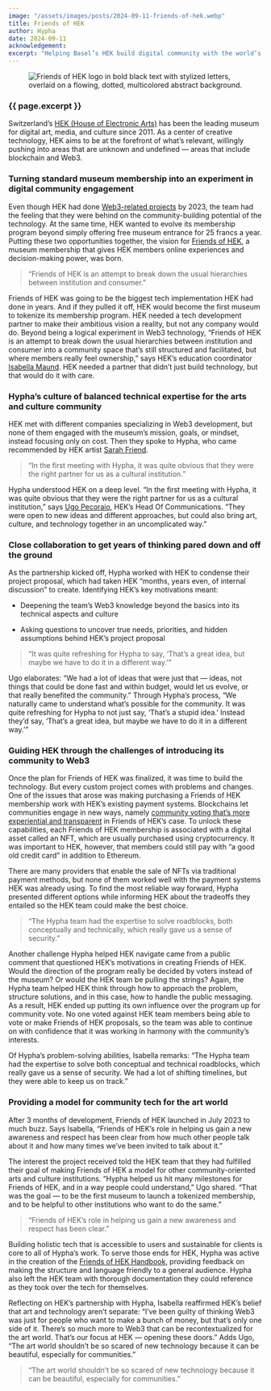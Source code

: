 ```yaml
---
image: "/assets/images/posts/2024-09-11-friends-of-hek.webp"
title: Friends of HEK
author: Hypha
date: 2024-09-11
acknowledgement: 
excerpt: "Helping Basel’s HEK build digital community with the world’s first tokenized museum membership"
---
```


<figure class="pb4">
    <div class='flex items-center justify-center' style="width: 100%;">

<img class="w-100" src="{{ 'assets/images/posts/2024-09-11-friends-of-hek.webp' | relative_url }}" alt="Friends of HEK logo in bold black text with stylized letters, overlaid on a flowing, dotted, multicolored abstract background."/>
    </div>
</figure>

### {{ page.excerpt }}

Switzerland’s [HEK (House of Electronic Arts)](https://hek.ch/en) has been the leading museum
for digital art, media, and culture since 2011. As a center of creative
technology, HEK aims to be at the forefront of what’s relevant,
willingly pushing into areas that are unknown and undefined — areas that
include blockchain and Web3.


###  Turning standard museum membership into an experiment in digital community engagement


Even though HEK had done [Web3-related projects](https://nftshop.hek.ch/collection/1/) by 2023, the team had the
feeling that they were behind on the community-building potential of the
technology. At the same time, HEK wanted to evolve its membership
program beyond simply offering free museum entrance for 25 francs a
year. Putting these two opportunities together, the vision for [Friends
of HEK](https://friends.hek.ch/), a museum membership that gives HEK members online experiences
and decision-making power, was born.

> “Friends of HEK is an attempt to break down the usual hierarchies between institution and consumer.”

Friends of HEK was going to be the biggest tech implementation HEK had
done in years. And if they pulled it off, HEK would become the first
museum to tokenize its membership program. HEK needed a tech development
partner to make their ambitious vision a reality, but not any company
would do. Beyond being a logical experiment in Web3 technology, “Friends
of HEK is an attempt to break down the usual hierarchies between
institution and consumer into a community space that’s still structured
and facilitated, but where members really feel ownership,” says HEK’s
education coordinator [Isabella Maund](https://www.linkedin.com/in/isabella-maund-7091b7136/?originalSubdomain=ch). HEK needed a partner that didn’t
just build technology, but that would do it with care.

### Hypha’s culture of balanced technical expertise for the arts and culture community

HEK met with different companies specializing in Web3 development, but
none of them engaged with the museum’s mission, goals, or mindset,
instead focusing only on cost. Then they spoke to Hypha, who came
recommended by HEK artist [Sarah Friend](https://isthisa.com/).


> “In the first meeting with Hypha, it was quite obvious that they were
the right partner for us as a cultural institution.”

Hypha understood HEK on a deep level. “In the first meeting with Hypha,
it was quite obvious that they were the right partner for us as a
cultural institution,” says [Ugo Pecoraio](https://www.linkedin.com/in/ugo-pecoraio-a2344493/?originalSubdomain=ch), HEK’s Head Of Communications.
“They were open to new ideas and different approaches, but could also
bring art, culture, and technology together in an uncomplicated way.”

### Close collaboration to get years of thinking pared down and off the ground

As the partnership kicked off, Hypha worked with HEK to condense their project proposal, which had taken HEK
“months, years even, of internal discussion” to create. Identifying HEK’s key motivations meant:

* Deepening the team’s Web3 knowledge beyond the basics into its technical
aspects and culture

* Asking questions to uncover true needs, priorities, and hidden assumptions behind HEK’s project proposal

> “It was quite refreshing for Hypha to say, ‘That’s a great idea, but
maybe we have to do it in a different way.’”

Ugo elaborates: “We had a lot of ideas that were just that — ideas, not
things that could be done fast and within budget, would let us evolve,
or that really benefited the community.” Through Hypha’s process, “We
naturally came to understand what’s possible for the community. It was
quite refreshing for Hypha to not just say, ‘That’s a stupid idea.’
Instead they’d say, ‘That’s a great idea, but maybe we have to do it in
a different way.’”

### Guiding HEK through the challenges of introducing its community to Web3


Once the plan for Friends of HEK was finalized, it was time to build the
technology. But every custom project comes with problems and changes.
One of the issues that arose was making purchasing a Friends of HEK
membership work with HEK’s existing payment systems. Blockchains let
communities engage in new ways, namely [community voting that’s more
experiential and transparent](https://hek-house-of-electronic-arts.gitbook.io/friends-of-hek-handbook-1/decision-making-activities) in Friends of HEK’s case. To unlock these
capabilities, each Friends of HEK membership is associated with a
digital asset called an NFT, which are usually purchased using
cryptocurrency. It was important to HEK, however, that members could
still pay with “a good old credit card” in addition to Ethereum.  
  
There are many providers that enable the sale of NFTs via traditional payment methods, but none of them worked
well with the payment systems HEK was already using. To find the most reliable way forward, Hypha presented
different options while informing HEK about the tradeoffs they entailed so the HEK team could make the best choice.  

> “The Hypha team had the expertise to solve roadblocks, both
conceptually and technically, which really gave us a sense of
security.”

Another challenge Hypha helped HEK navigate came from a public comment
that questioned HEK’s motivations in creating Friends of HEK. Would the
direction of the program really be decided by voters instead of the
museum? Or would the HEK team be pulling the strings? Again, the Hypha
team helped HEK think through how to approach the problem, structure
solutions, and in this case, how to handle the public messaging. As a
result, HEK ended up putting its own influence over the program up for
community vote. No one voted against HEK team members being able to vote
or make Friends of HEK proposals, so the team was able to continue on
with confidence that it was working in harmony with the community’s
interests.  

Of Hypha’s problem-solving abilities, Isabella remarks: “The Hypha team
had the expertise to solve both conceptual and technical roadblocks,
which really gave us a sense of security. We had a lot of shifting
timelines, but they were able to keep us on track.”  

### Providing a model for community tech for the art world

After 3 months of development, Friends of HEK launched in July 2023 to
much buzz. Says Isabella, “Friends of HEK’s role in helping us gain a
new awareness and respect has been clear from how much other people talk
about it and how many times we’ve been invited to talk about it.”

The interest the project received told the HEK team that they had
fulfilled their goal of making Friends of HEK a model for other
community-oriented arts and culture institutions. “Hypha helped us hit
many milestones for Friends of HEK, and in a way people could
understand,” Ugo shared. “That was the goal — to be the first museum to
launch a tokenized membership, and to be helpful to other institutions
who want to do the same.”  

> “Friends of HEK’s role in helping us gain a new awareness and respect
has been clear.”
  
Building holistic tech that is accessible to users and sustainable for
clients is core to all of Hypha’s work. To serve those ends for HEK,
Hypha was active in the creation of the [Friends of HEK Handbook](https://handbook.hek.ch/),
providing feedback on making the structure and language friendly to a
general audience. Hypha also left the HEK team with thorough
documentation they could reference as they took over the tech for
themselves.  

Reflecting on HEK’s partnership with Hypha, Isabella reaffirmed HEK’s
belief that art and technology aren’t separate: “I’ve been guilty of
thinking Web3 was just for people who want to make a bunch of money, but
that’s only one side of it. There’s so much more to Web3 that can be
recontextualized for the art world. That’s our focus at HEK — opening
these doors.” Adds Ugo, “The art world shouldn’t be so scared of new
technology because it can be beautiful, especially for communities.”  


> “The art world shouldn’t be so scared of new technology because it can be beautiful, especially for communities.”  
  
